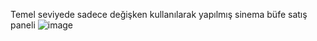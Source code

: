 Temel seviyede sadece değişken kullanılarak yapılmış sinema büfe satış paneli
![image](https://github.com/user-attachments/assets/a14f1fb5-b6c9-4d25-aae1-9c994e6bd740)

